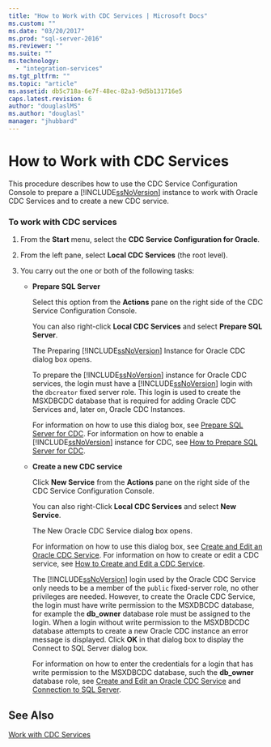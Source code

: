 ```yaml
---
title: "How to Work with CDC Services | Microsoft Docs"
ms.custom: ""
ms.date: "03/20/2017"
ms.prod: "sql-server-2016"
ms.reviewer: ""
ms.suite: ""
ms.technology: 
  - "integration-services"
ms.tgt_pltfrm: ""
ms.topic: "article"
ms.assetid: db5c718a-6e7f-48ec-82a3-9d5b131716e5
caps.latest.revision: 6
author: "douglaslMS"
ms.author: "douglasl"
manager: "jhubbard"
---
```

# How to Work with CDC Services
  This procedure describes how to use the CDC Service Configuration Console to prepare a [!INCLUDE[ssNoVersion](../../includes/ssnoversion-md.md)] instance to work with Oracle CDC Services and to create a new CDC service.  
  
### To work with CDC services  
  
1.  From the **Start** menu, select the **CDC Service Configuration for Oracle**.  
  
2.  From the left pane, select **Local CDC Services** (the root level).  
  
3.  You carry out the one or both of the following tasks:  
  
    -   **Prepare SQL Server**  
  
         Select this option from the **Actions** pane on the right side of the CDC Service Configuration Console.  
  
         You can also right-click **Local CDC Services** and select **Prepare SQL Server**.  
  
         The Preparing [!INCLUDE[ssNoVersion](../../includes/ssnoversion-md.md)] Instance for Oracle CDC dialog box opens.  
  
         To prepare the [!INCLUDE[ssNoVersion](../../includes/ssnoversion-md.md)] instance for Oracle CDC services, the login must have a [!INCLUDE[ssNoVersion](../../includes/ssnoversion-md.md)] login with the `dbcreator` fixed server role. This login is used to create the MSXDBCDC database that is required for adding Oracle CDC Services and, later on, Oracle CDC Instances.  
  
         For information on how to use this dialog box, see [Prepare SQL Server for CDC](../../integration-services/change-data-capture/prepare-sql-server-for-cdc.md). For information on how to enable a [!INCLUDE[ssNoVersion](../../includes/ssnoversion-md.md)] instance for CDC, see [How to Prepare SQL Server for CDC](../../integration-services/change-data-capture/how-to-prepare-sql-server-for-cdc.md).  
  
    -   **Create a new CDC service**  
  
         Click **New Service** from the **Actions** pane on the right side of the CDC Service Configuration Console.  
  
         You can also right-Click **Local CDC Services** and select **New Service**.  
  
         The New Oracle CDC Service dialog box opens.  
  
         For information on how to use this dialog box, see [Create and Edit an Oracle CDC Service](../../integration-services/change-data-capture/create-and-edit-an-oracle-cdc-service.md). For information on how to create or edit a CDC service, see [How to Create and Edit a CDC Service](../../integration-services/change-data-capture/how-to-create-and-edit-a-cdc-service.md).  
  
         The [!INCLUDE[ssNoVersion](../../includes/ssnoversion-md.md)] login used by the Oracle CDC Service only needs to be a member of the `public` fixed-server role, no other privileges are needed. However, to create the Oracle CDC Service, the login must have write permission to the MSXDBCDC database, for example the **db_owner** database role must be assigned to the login. When a login without write permission to the MSXDBDCDC database attempts to create a new Oracle CDC instance an error message is displayed. Click **OK** in that dialog box to display the Connect to SQL Server dialog box.  
  
         For information on how to enter the credentials for a login that has write permission to the MSXDBCDC database, such the **db_owner** database role, see [Create and Edit an Oracle CDC Service](../../integration-services/change-data-capture/create-and-edit-an-oracle-cdc-service.md) and [Connection to SQL Server](../../integration-services/change-data-capture/connection-to-sql-server.md).  
  
## See Also  
 [Work with CDC Services](../../integration-services/change-data-capture/work-with-cdc-services.md)  
  
  